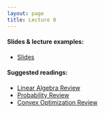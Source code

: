 ```yaml
---
layout: page
title: Lecture 0
---
```


#### Slides & lecture examples:
- [Slides](https://drive.google.com/file/d/1tMEdq4dzMd-5rrON7j5PEKS6Cdroczq8/view?usp=sharing)

#### Suggested readings:
- [Linear Algebra Review](http://cs229.stanford.edu/section/cs229-linalg.pdf)
- [Probability Review](http://cs229.stanford.edu/section/cs229-prob.pdf)
- [Convex Optimization Review](http://cs229.stanford.edu/section/cs229-cvxopt.pdf)
